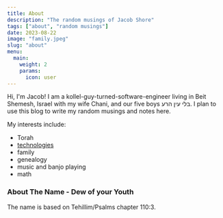 ```yaml
---
title: About
description: "The random musings of Jacob Shore"
tags: ["about", "random musings"]
date: 2023-08-22
image: "family.jpeg"
slug: "about"
menu:
  main:
    weight: 2
    params:
      icon: user
---
```


Hi, I'm Jacob! I am a kollel-guy-turned-software-engineer living in Beit Shemesh, Israel with my wife Chani, and our five boys בלי עין הרע. I plan to use this blog to write my random musings and notes here.

My interests include:

- Torah
- [technologies](https://pangolinsoftwaresolutions.com)
- family
- genealogy 
- music and banjo playing
- math

### About The Name - Dew of your Youth 

The name is based on Tehillim/Psalms chapter 110:3. 